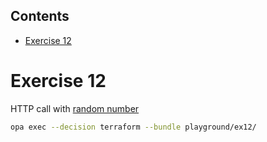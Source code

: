 <!-- START doctoc generated TOC please keep comment here to allow auto update -->
<!-- DON'T EDIT THIS SECTION, INSTEAD RE-RUN doctoc TO UPDATE -->
## Contents

- [Exercise 12](#exercise-12)

<!-- END doctoc generated TOC please keep comment here to allow auto update -->

# Exercise 12

HTTP call with [random number](https://github.com/Scalr/sample-tf-opa-policies/blob/master/external_data/random_decision.rego)

```sh
opa exec --decision terraform --bundle playground/ex12/
```
